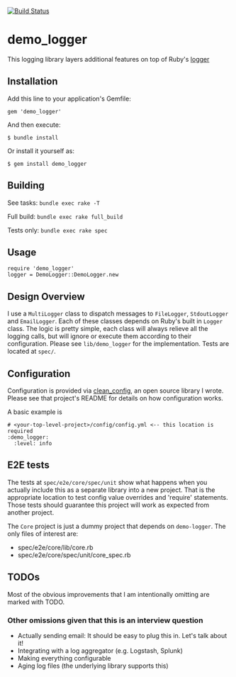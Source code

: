 [![Build Status](https://travis-ci.org/CivJ/demo_logger.svg?branch=zen_hw)](https://travis-ci.org/CivJ/demo_logger)

# demo_logger

This logging library layers additional features on top of Ruby's [logger](http://ruby-doc.org/stdlib-2.2.3/libdoc/logger/rdoc/Logger.html)

## Installation

Add this line to your application's Gemfile:

    gem 'demo_logger'

And then execute:

    $ bundle install

Or install it yourself as:

    $ gem install demo_logger

## Building
See tasks: `bundle exec rake -T`

Full build: `bundle exec rake full_build`

Tests only: `bundle exec rake spec`

## Usage

```
require 'demo_logger'
logger = DemoLogger::DemoLogger.new
```

## Design Overview
I use a `MultiLogger` class to dispatch messages to `FileLogger`, `StdoutLogger` and `EmailLogger`. Each of these
classes depends on Ruby's built in `Logger` class. The logic is pretty simple, each class will always relieve all
the logging calls, but will ignore or execute them according to their configuration. Please see `lib/demo_logger` 
for the implementation. Tests are located at `spec/`.
    
    
## Configuration

Configuration is provided via [clean_config](https://github.com/opower/clean_config), an open source library I wrote.
Please see that project's README for details on how configuration works.

A basic example is

```
# <your-top-level-project>/config/config.yml <-- this location is required
:demo_logger:
  :level: info
```
    
## E2E tests
The tests at `spec/e2e/core/spec/unit` show what happens when you actually include this as a separate library
into a new project. That is the appropriate location to test config value overrides and 'require' statements. Those
tests should guarantee this project will work as expected from another project. 

The `Core` project is just a dummy project that depends on `demo-logger`. The only files of interest are:

* spec/e2e/core/lib/core.rb
* spec/e2e/core/spec/unit/core_spec.rb

## TODOs
Most of the obvious improvements that I am intentionally omitting are marked with TODO. 

### Other omissions given that this is an interview question
* Actually sending email: It should be easy to plug this in. Let's talk about it!
* Integrating with a log aggregator (e.g. Logstash, Splunk)
* Making everything configurable
* Aging log files (the underlying library supports this)
